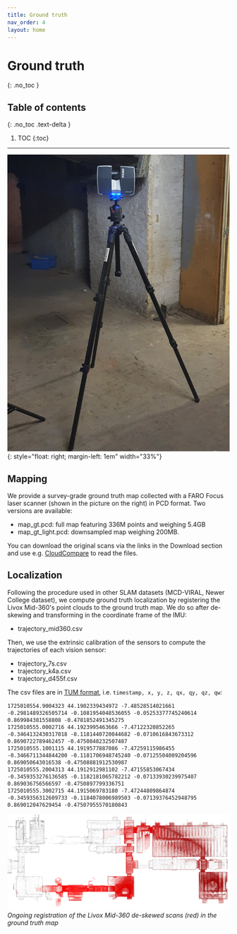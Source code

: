 ```yaml
---
title: Ground truth
nav_order: 4
layout: home
---
```


# Ground truth
{: .no_toc }

## Table of contents
{: .no_toc .text-delta }

1. TOC
{:toc}

---

![Image](../assets/images/faro-focus-3d.jpg){: style="float: right; margin-left: 1em" width="33%"}

## Mapping



We provide a survey-grade ground truth map collected with a FARO Focus laser scanner (shown in the picture on the right) in PCD format. Two versions are available:

- map_gt.pcd: full map featuring 336M points and weighing 5.4GB
- map_gt_light.pcd: downsampled map weighing 200MB.

You can download the original scans via the links in the Download section and use e.g. [CloudCompare] to read the files.

## Localization



Following the procedure used in other SLAM datasets (MCD-VIRAL, Newer College dataset), we compute ground truth localization by registering the Livox Mid-360's point clouds to the ground truth map. We do so after de-skewing and transforming in the coordinate frame of the IMU:
- trajectory_mid360.csv

Then, we use the extrinsic calibration of the sensors to compute the trajectories of each vision sensor:

- trajectory_7s.csv
- trajectory_k4a.csv
- trajectory_d455f.csv

The csv files are in [TUM format], i.e. `timestamp, x, y, z, qx, qy, qz, qw`:

```text
1725010554.9004323 44.1902339434972 -7.48528514021661 -0.2981489326505714 -0.1081954048536055 -0.05253377745240614 0.869984381558808 -0.4781852491345275
1725010555.0002716 44.1923995463666 -7.47122320852265 -0.3464132430317018 -0.1181440720044682 -0.0710616843673312 0.8690722789462457 -0.4750848232507487
1725010555.1001115 44.1919577887086 -7.47259115986455 -0.3466711344844200 -0.1181706948745240 -0.07125504009204596 0.869050643016538 -0.47508881912530987
1725010555.2004313 44.1912912981102 -7.47155853067434 -0.3459353276136585 -0.1182181065782212 -0.07133930239975407 0.869036756566597 -0.4750897799336751
1725010555.3002715 44.1915069783180 -7.47244809864874 -0.3459356312609733 -0.1184078006989503 -0.07139376452948795 0.869012047629454 -0.47507955570180843
```



![Image](../assets/images/scan_in_map_gt.jpg)
*Ongoing registration of the Livox Mid-360 de-skewed scans (red) in the ground truth map*


[CloudCompare]: https://www.cloudcompare.org/release/index.html

[TUM format]: https://github.com/MichaelGrupp/evo/wiki/Formats#tum---tum-rgb-d-dataset-trajectory-format